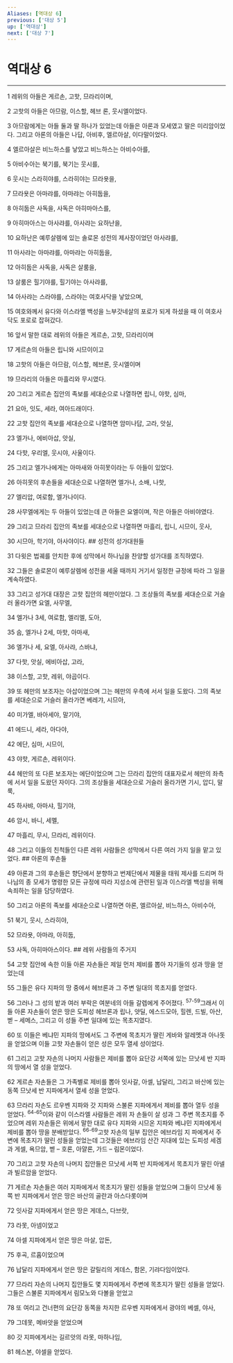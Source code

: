 ```yaml
---
Aliases: [역대상 6]
previous: ['대상 5']
up: ['역대상']
next: ['대상 7']
---
```

# 역대상 6

***


1 레위의 아들은 게르손, 고핫, 므라리이며, 

2 고핫의 아들은 아므람, 이스할, 헤브 론, 웃시엘이었다. 

3 아므람에게는 아들 둘과 딸 하나가 있었는데 아들은 아론과 모세였고 딸은 미리암이었다. 그리고 아론의 아들은 나답, 아비후, 엘르아살, 이다말이었다. 

4 엘르아살은 비느하스를 낳았고 비느하스는 아비수아를, 

5 아비수아는 북기를, 북기는 웃시를, 

6 웃시는 스라히야를, 스라히야는 므라욧을, 

7 므라욧은 아마랴를, 아마랴는 아히둡을, 

8 아히둡은 사독을, 사독은 아히마아스를, 

9 아히마아스는 아사랴를, 아사랴는 요하난을, 

10 요하난은 예루살렘에 있는 솔로몬 성전의 제사장이었던 아사랴를, 

11 아사랴는 아마랴를, 아마랴는 아히둡을, 

12 아히둡은 사독을, 사독은 살룸을, 

13 살룸은 힐기야를, 힐기야는 아사랴를, 

14 아사랴는 스라야를, 스라야는 여호사닥을 낳았으며, 

15 여호와께서 유다와 이스라엘 백성을 느부갓네살의 포로가 되게 하셨을 때 이 여호사닥도 포로로 잡혀갔다. 

16 앞서 말한 대로 레위의 아들은 게르손, 고핫, 므라리이며 

17 게르손의 아들은 립니와 시므이이고 

18 고핫의 아들은 아므람, 이스할, 헤브론, 웃시엘이며 

19 므라리의 아들은 마흘리와 무시였다. 

20 그리고 게르손 집안의 족보를 세대순으로 나열하면 립니, 야핫, 심마, 

21 요아, 잇도, 세라, 여아드래이다. 

22 고핫 집안의 족보를 세대순으로 나열하면 암미나답, 고라, 앗실, 

23 엘가나, 에비아삽, 앗실, 

24 다핫, 우리엘, 웃시야, 사울이다. 

25 그리고 엘가나에게는 아마새와 아히못이라는 두 아들이 있었다. 

26 아히못의 후손들을 세대순으로 나열하면 엘가나, 소배, 나핫, 

27 엘리압, 여로함, 엘가나이다. 

28 사무엘에게는 두 아들이 있었는데 큰 아들은 요엘이며, 작은 아들은 아비야였다. 

29 그리고 므라리 집안의 족보를 세대순으로 나열하면 마흘리, 립니, 시므이, 웃사, 

30 시므아, 학기야, 아사야이다. ## 성전의 성가대원들 

31 다윗은 법궤를 안치한 후에 성막에서 하나님을 찬양할 성가대를 조직하였다. 

32 그들은 솔로몬이 예루살렘에 성전을 세울 때까지 거기서 일정한 규정에 따라 그 일을 계속하였다. 

33 그리고 성가대 대장은 고핫 집안의 헤만이었다. 그 조상들의 족보를 세대순으로 거슬러 올라가면 요엘, 사무엘, 

34 엘가나 3세, 여로함, 엘리엘, 도아, 

35 숩, 엘가나 2세, 마핫, 아마새, 

36 엘가나 세, 요엘, 아사랴, 스바냐, 

37 다핫, 앗실, 에비아삽, 고라, 

38 이스할, 고핫, 레위, 야곱이다. 

39 또 헤만의 보조자는 아삽이었으며 그는 헤만의 우측에 서서 일을 도왔다. 그의 족보를 세대순으로 거슬러 올라가면 베레갸, 시므아, 

40 미가엘, 바아세야, 말기야, 

41 에드니, 세라, 아다야, 

42 에단, 심마, 시므이, 

43 야핫, 게르손, 레위이다. 

44 헤만의 또 다른 보조자는 에단이었으며 그는 므라리 집안의 대표자로서 헤만의 좌측에 서서 일을 도왔던 자이다. 그의 조상들을 세대순으로 거슬러 올라가면 기시, 압디, 말룩, 

45 하사뱌, 아마샤, 힐기야, 

46 암시, 바니, 세멜, 

47 마흘리, 무시, 므라리, 레위이다. 

48 그리고 이들의 친척들인 다른 레위 사람들은 성막에서 다른 여러 가지 일을 맡고 있었다. ## 아론의 후손들 

49 아론과 그의 후손들은 향단에서 분향하고 번제단에서 제물을 태워 제사를 드리며 하나님의 종 모세가 명령한 모든 규정에 따라 지성소에 관련된 일과 이스라엘 백성을 위해 속죄하는 일을 담당하였다. 

50 그리고 아론의 족보를 세대순으로 나열하면 아론, 엘르아살, 비느하스, 아비수아, 

51 북기, 웃시, 스라히야, 

52 므라욧, 아마랴, 아히둡, 

53 사독, 아히마아스이다. ## 레위 사람들의 주거지 

54 고핫 집안에 속한 이들 아론 자손들은 제일 먼저 제비를 뽑아 자기들의 성과 땅을 얻었는데 

55 그들은 유다 지파의 땅 중에서 헤브론과 그 주변 일대의 목초지를 얻었다. 

56 그러나 그 성의 밭과 여러 부락은 여분네의 아들 갈렙에게 주어졌다. <sup class="versenum">57-59</sup>그래서 이들 아론 자손들이 얻은 땅은 도피성 헤브론과 립나, 얏딜, 에스드모아, 힐렌, 드빌, 아산, 벧 – 세메스, 그리고 이 성들 주변 일대에 있는 목초지였다. 

60 또 이들은 베냐민 지파의 땅에서도 그 주변에 목초지가 딸린 게바와 알레멧과 아나돗을 얻었으며 이들 고핫 자손들이 얻은 성은 모두 열세 성이었다. 

61 그리고 고핫 자손의 나머지 사람들은 제비를 뽑아 요단강 서쪽에 있는 므낫세 반 지파의 땅에서 열 성을 얻었다. 

62 게르손 자손들은 그 가족별로 제비를 뽑아 잇사갈, 아셀, 납달리, 그리고 바산에 있는 동쪽 므낫세 반 지파에게서 열세 성을 얻었다. 

63 므라리 자손도 르우벤 지파와 갓 지파와 스불론 지파에게서 제비를 뽑아 열두 성을 얻었다. <sup class="versenum">64-65</sup>이와 같이 이스라엘 사람들은 레위 자 손들이 살 성과 그 주변 목초지를 주었으며 레위 자손들은 위에서 말한 대로 유다 지파와 시므온 지파와 베냐민 지파에게서 제비를 뽑아 땅을 분배받았다. <sup class="versenum">66-69</sup>고핫 자손의 일부 집안은 에브라임 지 파에게서 주변에 목초지가 딸린 성들을 얻었는데 그것들은 에브라임 산간 지대에 있는 도피성 세겜과 게셀, 욕므암, 벧 – 호론, 아얄론, 가드 – 림몬이었다. 

70 그리고 고핫 자손의 나머지 집안들은 므낫세 서쪽 반 지파에게서 목초지가 딸린 아넬과 빌르암을 얻었다. 

71 게르손 자손들은 여러 지파에게서 목초지가 딸린 성들을 얻었으며 그들이 므낫세 동쪽 반 지파에게서 얻은 땅은 바산의 골란과 아스다롯이며 

72 잇사갈 지파에게서 얻은 땅은 게데스, 다브랏, 

73 라못, 아넴이었고 

74 아셀 지파에게서 얻은 땅은 마살, 압돈, 

75 후곡, 르홉이었으며 

76 납달리 지파에게서 얻은 땅은 갈릴리의 게데스, 함몬, 기랴다임이었다. 

77 므라리 자손의 나머지 집안들도 몇 지파에게서 주변에 목초지가 딸린 성들을 얻었다. 그들은 스불론 지파에게서 림모노와 다볼을 얻었고 

78 또 여리고 건너편의 요단강 동쪽을 차지한 르우벤 지파에게서 광야의 베셀, 야사, 

79 그데못, 메바앗을 얻었으며 

80 갓 지파에게서는 길르앗의 라못, 마하나임, 

81 헤스본, 야셀을 얻었다.
